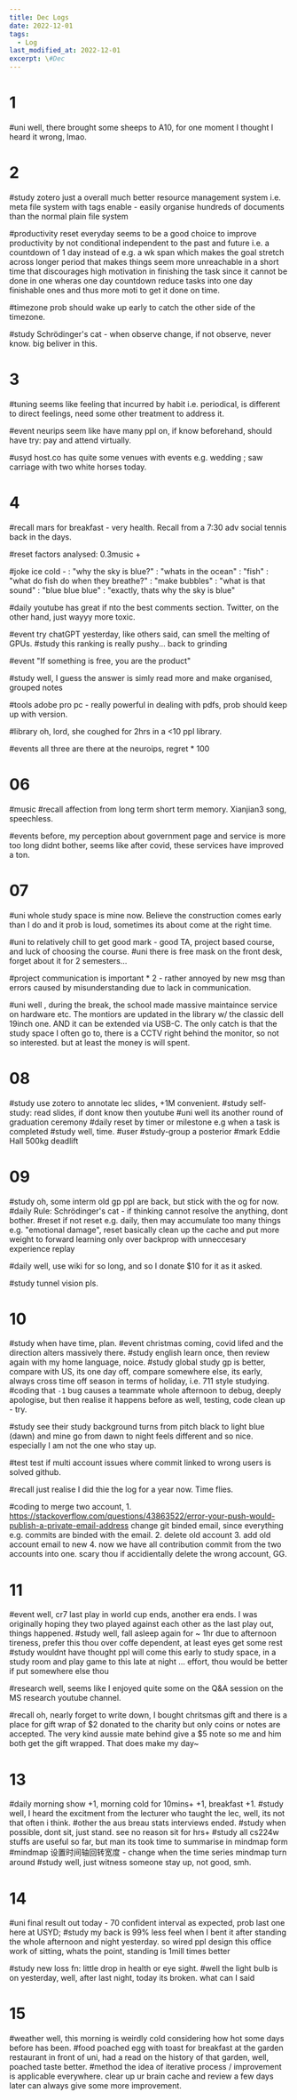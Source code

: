```yaml
---
title: Dec Logs
date: 2022-12-01
tags:
  - Log
last_modified_at: 2022-12-01
excerpt: \#Dec 
---
```


# 1 

\#uni well, there brought some sheeps to A10, for one moment I thought I heard it wrong, lmao.

# 2 

\#study zotero just a overall much better resource management system i.e. meta file system with tags enable - easily organise hundreds of documents than the normal plain file system 

\#productivity reset everyday seems to be a good choice to improve productivity by not conditional independent to the past and future i.e. a countdown of 1 day instead of e.g. a wk span which makes the goal stretch across longer period that makes things seem more unreachable in a short time that discourages high motivation in finishing the task since it cannot be done in one wheras one day countdown reduce tasks into one day finishable ones and thus more moti to get it done on time.

\#timezone prob should wake up early to catch the other side of the timezone.

\#study Schrödinger's cat - when observe change, if not observe, never know. big beliver in this.

# 3 

\#tuning seems like feeling that incurred by habit i.e. periodical, is different to direct feelings, need some other treatment to address it.   

\#event neurips seem like have many ppl on, if know beforehand, should have try: pay and attend virtually.

\#usyd host.co has quite some venues with events e.g. wedding ; saw carriage with two white horses today.

# 4

\#recall mars for breakfast - very health. Recall from a 7:30 adv social tennis back in the days.

\#reset factors analysed: 0.3music + 

\#joke ice cold - 
: "why the sky is blue?"
: "whats in the ocean"
: "fish"
: "what do fish do when they breathe?"
: "make bubbles"
: "what is that sound"
: "blue blue blue"
: "exactly, thats why the sky is blue"

\#daily youtube has great if nto the best comments section. Twitter, on the other hand, just wayyy more toxic.

\#event try chatGPT yesterday, like others said, can smell the melting of GPUs.
\#study this ranking is really pushy... back to grinding

\#event "If something is free, you are the product"

\#study well, I guess the answer is simly read more and make organised, grouped notes

\#tools adobe pro pc - really powerful in dealing with pdfs, prob should keep up with version.

\#library oh, lord, she coughed for 2hrs in a <10 ppl library.

\#events all three are there at the neuroips, regret * 100

# 06

\#music \#recall affection from long term short term memory. Xianjian3 song, speechless.

\#events before, my perception about government page and service is more too long didnt bother, seems like after covid, these services have improved a ton.

# 07

\#uni whole study space is mine now. Believe the construction comes early than I do and it prob is loud, sometimes its about come at the right time.

\#uni to relatively chill to get good mark - good TA, project based course, and luck of choosing the course.
\#uni there is free mask on the front desk, forget about it for 2 semesters... 

\#project communication is important * 2 - rather annoyed by new msg than errors caused by misunderstanding due to lack in communication.

\#uni well , during the break, the school made massive maintaince service on hardware etc. The montiors are updated in the library w/ the classic dell 19inch one. AND it can be extended via USB-C. The only catch is that the study space I often go to, there is a CCTV right behind the monitor, so not so interested. but at least the money is will spent.

# 08

\#study use zotero to annotate lec slides, +1M convenient.
\#study self-study: read slides, if dont know then youtube
\#uni well its another round of graduation ceremony
\#daily reset by timer or milestone e.g when a task is completed
\#study well, time.
\#user \#study-group a posterior
\#mark Eddie Hall 500kg deadlift

# 09

\#study oh, some interm old gp ppl are back, but stick with the og for now.
\#daily Rule: Schrödinger's cat - if thinking cannot resolve the anything, dont bother.
\#reset if not reset e.g. daily, then may accumulate too many things e.g. "emotional damage", reset basically clean up the cache and put more weight to forward learning only over backprop with unneccesary experience replay

\#daily well, use wiki for so long, and so I donate $10 for it as it asked.

\#study tunnel vision pls.

# 10

\#study when have time, plan.
\#event christmas coming, covid lifed and the direction alters massively there.
\#study english learn once, then review again with my home language, noice.
\#study global study gp is better, compare with US, its one day off, compare somewhere else, its early, always cross time off season in terms of holiday, i.e. 711 style studying.
\#coding that ``-1`` bug causes a teammate whole afternoon to debug, deeply apologise, but then realise it happens before as well, testing, code clean up - try.

\#study see their study background turns from pitch black to light blue (dawn) and mine go from dawn to night feels different and so nice. especially I am not the one who stay up.

\#test test if multi account issues where commit linked to wrong users is solved github.

\#recall just realise I did thie the log for a year now. Time flies.

\#coding to merge two account, 1. https://stackoverflow.com/questions/43863522/error-your-push-would-publish-a-private-email-address change git binded email, since everything e.g. commits are binded with the email. 2. delete old account 3. add old account email to new 4. now we have all contribution commit from the two accounts into one.
scary thou if accidientally delete the wrong account, GG.

# 11 

\#event well, cr7 last play in world cup ends, another era ends. I was originally hoping they two played against each other as the last play out, things happened.
\#study well, fall asleep again for ~ 1hr due to afternoon tireness, prefer this thou over coffe dependent, at least eyes get some rest
\#study wouldnt have thought ppl will come this early to study space, in a study room and play game to this late at night ... effort, thou would be better if put somewhere else thou

\#research well, seems like I enjoyed quite some on the Q&A session on the MS research youtube channel.

\#recall oh, nearly forget to write down, I bought chritsmas gift and there is a place for gift wrap of $2 donated to the charity but only coins or notes are accepted. The very kind aussie mate behind give a $5 note so me and him both get the gift wrapped. That does make my day~

# 13

\#daily morning show +1, morning cold for 10mins+ +1, breakfast +1.
\#study well, I heard the excitment from the lecturer who taught the lec, well, its not that often i think.
\#other the aus breau stats interviews ended.
\#study when possible, dont sit, just stand. see no reason sit for hrs+
\#study all cs224w stuffs are useful so far, but man its took time to summarise in mindmap form
\#mindmap 设置时间轴回转宽度 - change when the time series mindmap turn around
\#study well, just witness someone stay up, not good, smh.

# 14

\#uni final result out today - 70 confident interval as expected, prob last one here at USYD;
\#study my back is 99% less feel when I bent it after standing the whole afternoon and night yesterday. so wired ppl design this office work of sitting, whats the point, standing is 1mill times better

\#study new loss fn: little drop in health or eye sight.
\#well the light bulb is on yesterday, well, after last night, today its broken. what can I said

# 15

\#weather well, this morning is weirdly cold considering how hot some days before has been.
\#food poached egg with toast for breakfast at the garden restaurant in front of uni, had a read on the history of that garden, well, poached taste better.
\#method the idea of iterative process / improvement is applicable everywhere. clear up ur brain cache and review a few days later can always give some more improvement.
